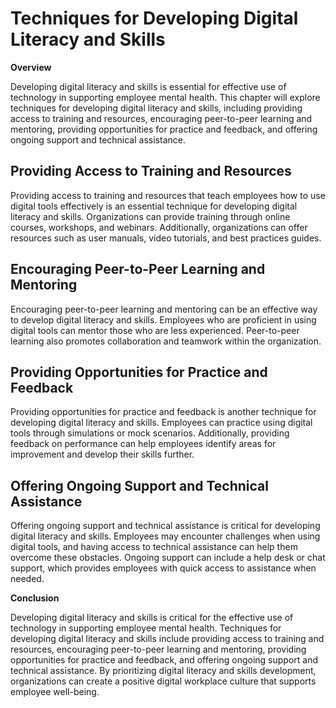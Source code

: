 # Techniques for Developing Digital Literacy and Skills

**Overview**

Developing digital literacy and skills is essential for effective use of technology in supporting employee mental health. This chapter will explore techniques for developing digital literacy and skills, including providing access to training and resources, encouraging peer-to-peer learning and mentoring, providing opportunities for practice and feedback, and offering ongoing support and technical assistance.

Providing Access to Training and Resources
------------------------------------------

Providing access to training and resources that teach employees how to use digital tools effectively is an essential technique for developing digital literacy and skills. Organizations can provide training through online courses, workshops, and webinars. Additionally, organizations can offer resources such as user manuals, video tutorials, and best practices guides.

Encouraging Peer-to-Peer Learning and Mentoring
-----------------------------------------------

Encouraging peer-to-peer learning and mentoring can be an effective way to develop digital literacy and skills. Employees who are proficient in using digital tools can mentor those who are less experienced. Peer-to-peer learning also promotes collaboration and teamwork within the organization.

Providing Opportunities for Practice and Feedback
-------------------------------------------------

Providing opportunities for practice and feedback is another technique for developing digital literacy and skills. Employees can practice using digital tools through simulations or mock scenarios. Additionally, providing feedback on performance can help employees identify areas for improvement and develop their skills further.

Offering Ongoing Support and Technical Assistance
-------------------------------------------------

Offering ongoing support and technical assistance is critical for developing digital literacy and skills. Employees may encounter challenges when using digital tools, and having access to technical assistance can help them overcome these obstacles. Ongoing support can include a help desk or chat support, which provides employees with quick access to assistance when needed.

**Conclusion**

Developing digital literacy and skills is critical for the effective use of technology in supporting employee mental health. Techniques for developing digital literacy and skills include providing access to training and resources, encouraging peer-to-peer learning and mentoring, providing opportunities for practice and feedback, and offering ongoing support and technical assistance. By prioritizing digital literacy and skills development, organizations can create a positive digital workplace culture that supports employee well-being.
